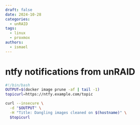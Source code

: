 ```yaml
---
draft: false
date: 2024-10-28
categories:
  - unRAID
tags:
  - linux
  - proxmox
authors:
  - ismael
---
```


# ntfy notifications from unRAID

``` bash
#!/bin/bash
OUTPUT=$(docker image prune -af | tail -1)
topicurl=https://ntfy.example.com/topic

curl --insecure \
  -d "$OUTPUT" \
  -H "Title: Dangling images cleaned on $(hostname)" \
  $topicurl
```
